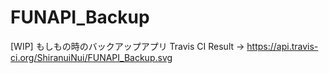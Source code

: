 FUNAPI_Backup
===============================
[WIP]
もしもの時のバックアップアプリ
Travis CI Result -> https://api.travis-ci.org/ShiranuiNui/FUNAPI_Backup.svg